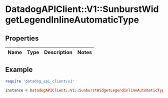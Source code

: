 # DatadogAPIClient::V1::SunburstWidgetLegendInlineAutomaticType

## Properties

| Name | Type | Description | Notes |
| ---- | ---- | ----------- | ----- |

## Example

```ruby
require 'datadog_api_client/v1'

instance = DatadogAPIClient::V1::SunburstWidgetLegendInlineAutomaticType.new()
```

